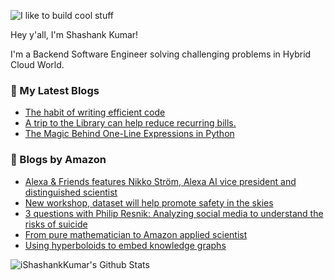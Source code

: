 ![I like to build cool stuff](https://res.cloudinary.com/dt8g3rhcy/image/upload/v1595929574/i_like_to_build_cool_shit._1_nzbwjh.png)

Hey y'all, I'm Shashank Kumar! 

I'm a Backend Software Engineer solving challenging problems in Hybrid Cloud World.

### 📕 My Latest Blogs
<!-- BLOG-POST-LIST:START -->
- [The habit of writing efficient code](https://medium.com/@ishashankkumar/the-habit-of-writing-efficient-code-153b05f04269?source=rss-d24dda280d5f------2)
- [A trip to the Library can help reduce recurring bills.](https://medium.com/swlh/a-trip-to-the-library-can-help-reduce-recurring-bills-23bca495cdf5?source=rss-d24dda280d5f------2)
- [The Magic Behind One-Line Expressions in Python](https://medium.com/swlh/the-magic-behind-one-line-expressions-in-python-816c10180c5c?source=rss-d24dda280d5f------2)
<!-- BLOG-POST-LIST:END -->

### 📕 Blogs by Amazon
<!-- AMAZON-BLOG-POST-LIST:START -->
- [Alexa & Friends features Nikko Ström, Alexa AI vice president and distinguished scientist](https://www.amazon.science/videos-webinars/alexa-friends-features-nikko-strom-alexa-ai-vice-president-and-distinguished-scientist)
- [New workshop, dataset will help promote safety in the skies](https://www.amazon.science/blog/new-workshop-dataset-will-help-promote-safety-in-the-skies)
- [3 questions with Philip Resnik: Analyzing social media to understand the risks of suicide](https://www.amazon.science/latest-news/3-questions-with-philip-resnik-analyzing-social-media-to-understand-the-risks-of-suicide)
- [From pure mathematician to Amazon applied scientist](https://www.amazon.science/working-at-amazon/giovanni-paolini-from-pure-mathematician-to-applied-scientist)
- [Using hyperboloids to embed knowledge graphs](https://www.amazon.science/blog/using-hyperboloids-to-embed-knowledge-graphs)
<!-- AMAZON-BLOG-POST-LIST:END -->



<img align="center" alt="iShashankKumar's Github Stats" src="https://github-readme-stats.vercel.app/api?username=ishashankkumar&show_icons=true&hide_border=true" />
